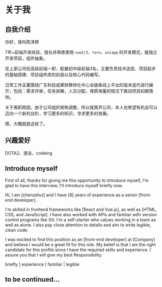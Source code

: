 # 关于我

## 自我介绍

你好，我叫陈泽辉

7年+前端开发经验，擅长并熟练使用 `vue2/3`、`taro`、`uniapp` 的开发模式，能独立开发项目，组件抽象。

在上家公司任高级前端一职，配置初中级前端3名，主要负责技术选型、项目起步的基础搭建、项目组件库的封装以及核心代码编写。

日常工作主要围绕广东科技成果转移转化中心全链条线上平台的版本迭代进行展开，包括：需求评审，任务拆解，人员分配，保质保量的情况下推动项目如期落地。

关于离职原因，由于公司组织架构调整，所以就离开公司，本人也希望有机会可以迈向一个新的台阶，学习更多的知识，寻求更多的发展。

嗯，大概就是这些了。

## 兴趣爱好

DOTA2、游泳、codeing

## Introduce myself

First of all, thanks for giving me this opportunity to introduce myself, I'm glad to have this interview, I'll introduce
myself briefly now.

Hi, I am [chenzehui] and I have [8] years of experience as a senior [front-end developer].

I'm skilled in frontend frameworks like [React and Vue.js], as well as [HTML, CSS, and JavaScript]. I have also worked
with APIs and familiar with version control programs like Git. I'm a self-starter who values working in a team as well
as alone. I also pay close attention to details and aim to write legible, clean code.

I was excited to find this position as an [front-end developer] at [Company] and believe I would be a great fit for this
role. My belief is that I am the right candidate for this profile since I have the required skills and experience. I
assure you that I will give my best Responsibility.

briefly | experience | familiar | legible

## to be continued...

